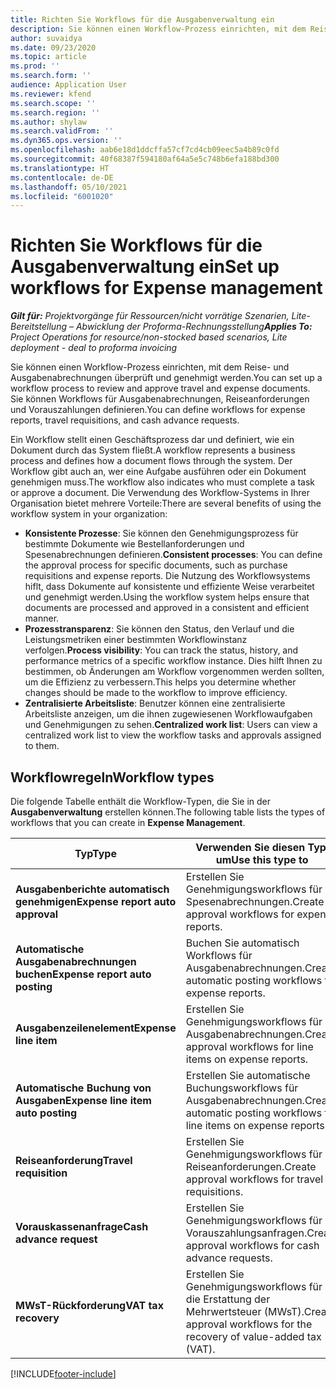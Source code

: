 ```yaml
---
title: Richten Sie Workflows für die Ausgabenverwaltung ein
description: Sie können einen Workflow-Prozess einrichten, mit dem Reise- und Ausgabenabrechnungen überprüft und genehmigt werden.
author: suvaidya
ms.date: 09/23/2020
ms.topic: article
ms.prod: ''
ms.search.form: ''
audience: Application User
ms.reviewer: kfend
ms.search.scope: ''
ms.search.region: ''
ms.author: shylaw
ms.search.validFrom: ''
ms.dyn365.ops.version: ''
ms.openlocfilehash: aab6e18d1ddcffa57cf7cd4cb09eec5a4b89c0fd
ms.sourcegitcommit: 40f68387f594180af64a5e5c748b6efa188bd300
ms.translationtype: HT
ms.contentlocale: de-DE
ms.lasthandoff: 05/10/2021
ms.locfileid: "6001020"
---
```

# <a name="set-up-workflows-for-expense-management"></a><span data-ttu-id="96d28-103">Richten Sie Workflows für die Ausgabenverwaltung ein</span><span class="sxs-lookup"><span data-stu-id="96d28-103">Set up workflows for Expense management</span></span>

<span data-ttu-id="96d28-104">_**Gilt für:** Projektvorgänge für Ressourcen/nicht vorrätige Szenarien, Lite-Bereitstellung – Abwicklung der Proforma-Rechnungsstellung_</span><span class="sxs-lookup"><span data-stu-id="96d28-104">_**Applies To:** Project Operations for resource/non-stocked based scenarios, Lite deployment - deal to proforma invoicing_</span></span>

<span data-ttu-id="96d28-105">Sie können einen Workflow-Prozess einrichten, mit dem Reise- und Ausgabenabrechnungen überprüft und genehmigt werden.</span><span class="sxs-lookup"><span data-stu-id="96d28-105">You can set up a workflow process to review and approve travel and expense documents.</span></span> <span data-ttu-id="96d28-106">Sie können Workflows für Ausgabenabrechnungen, Reiseanforderungen und Vorauszahlungen definieren.</span><span class="sxs-lookup"><span data-stu-id="96d28-106">You can define workflows for expense reports, travel requisitions, and cash advance requests.</span></span>

<span data-ttu-id="96d28-107">Ein Workflow stellt einen Geschäftsprozess dar und definiert, wie ein Dokument durch das System fließt.</span><span class="sxs-lookup"><span data-stu-id="96d28-107">A workflow represents a business process and defines how a document flows through the system.</span></span> <span data-ttu-id="96d28-108">Der Workflow gibt auch an, wer eine Aufgabe ausführen oder ein Dokument genehmigen muss.</span><span class="sxs-lookup"><span data-stu-id="96d28-108">The workflow also indicates who must complete a task or approve a document.</span></span> <span data-ttu-id="96d28-109">Die Verwendung des Workflow-Systems in Ihrer Organisation bietet mehrere Vorteile:</span><span class="sxs-lookup"><span data-stu-id="96d28-109">There are several benefits of using the workflow system in your organization:</span></span>

- <span data-ttu-id="96d28-110">**Konsistente Prozesse**: Sie können den Genehmigungsprozess für bestimmte Dokumente wie Bestellanforderungen und Spesenabrechnungen definieren.</span><span class="sxs-lookup"><span data-stu-id="96d28-110">**Consistent processes**: You can define the approval process for specific documents, such as purchase requisitions and expense reports.</span></span> <span data-ttu-id="96d28-111">Die Nutzung des Workflowsystems hiflt, dass Dokumente auf konsistente und effiziente Weise verarbeitet und genehmigt werden.</span><span class="sxs-lookup"><span data-stu-id="96d28-111">Using the workflow system helps ensure that documents are processed and approved in a consistent and efficient manner.</span></span>
- <span data-ttu-id="96d28-112">**Prozesstransparenz**: Sie können den Status, den Verlauf und die Leistungsmetriken einer bestimmten Workflowinstanz verfolgen.</span><span class="sxs-lookup"><span data-stu-id="96d28-112">**Process visibility**: You can track the status, history, and performance metrics of a specific workflow instance.</span></span> <span data-ttu-id="96d28-113">Dies hilft Ihnen zu bestimmen, ob Änderungen am Workflow vorgenommen werden sollten, um die Effizienz zu verbessern.</span><span class="sxs-lookup"><span data-stu-id="96d28-113">This helps you determine whether changes should be made to the workflow to improve efficiency.</span></span>
- <span data-ttu-id="96d28-114">**Zentralisierte Arbeitsliste**: Benutzer können eine zentralisierte Arbeitsliste anzeigen, um die ihnen zugewiesenen Workflowaufgaben und Genehmigungen zu sehen.</span><span class="sxs-lookup"><span data-stu-id="96d28-114">**Centralized work list**: Users can view a centralized work list to view the workflow tasks and approvals assigned to them.</span></span> 

## <a name="workflow-types"></a><span data-ttu-id="96d28-115">Workflowregeln</span><span class="sxs-lookup"><span data-stu-id="96d28-115">Workflow types</span></span>

<span data-ttu-id="96d28-116">Die folgende Tabelle enthält die Workflow-Typen, die Sie in der **Ausgabenverwaltung** erstellen können.</span><span class="sxs-lookup"><span data-stu-id="96d28-116">The following table lists the types of workflows that you can create in **Expense Management**.</span></span>


|              <span data-ttu-id="96d28-117"><strong>Typ</strong></span><span class="sxs-lookup"><span data-stu-id="96d28-117"><strong>Type</strong></span></span>              |                   <span data-ttu-id="96d28-118"><strong>Verwenden Sie diesen Typ, um</strong></span><span class="sxs-lookup"><span data-stu-id="96d28-118"><strong>Use this type to</strong></span></span>                   |
|-------------------------------------------------|-----------------------------------------------------------------------|
|   <span data-ttu-id="96d28-119"><strong>Ausgabenberichte automatisch genehmigen</strong></span><span class="sxs-lookup"><span data-stu-id="96d28-119"><strong>Expense report auto approval</strong></span></span> |            <span data-ttu-id="96d28-120">Erstellen Sie Genehmigungsworkflows für Spesenabrechnungen.</span><span class="sxs-lookup"><span data-stu-id="96d28-120">Create approval workflows for expense reports.</span></span>             |
|  <span data-ttu-id="96d28-121"><strong>Automatische Ausgabenabrechnungen buchen</strong></span><span class="sxs-lookup"><span data-stu-id="96d28-121"><strong>Expense report auto posting</strong></span></span>   |        <span data-ttu-id="96d28-122">Buchen Sie automatisch Workflows für Ausgabenabrechnungen.</span><span class="sxs-lookup"><span data-stu-id="96d28-122">Create automatic posting workflows for expense reports.</span></span>        |
|       <span data-ttu-id="96d28-123"><strong>Ausgabenzeilenelement</strong></span><span class="sxs-lookup"><span data-stu-id="96d28-123"><strong>Expense line item</strong></span></span>        |     <span data-ttu-id="96d28-124">Erstellen Sie Genehmigungsworkflows für Ausgabenabrechnungen.</span><span class="sxs-lookup"><span data-stu-id="96d28-124">Create approval workflows for line items on expense reports.</span></span>      |
| <span data-ttu-id="96d28-125"><strong>Automatische Buchung von Ausgaben</strong></span><span class="sxs-lookup"><span data-stu-id="96d28-125"><strong>Expense line item auto posting</strong></span></span> | <span data-ttu-id="96d28-126">Erstellen Sie automatische Buchungsworkflows für Ausgabenabrechnungen.</span><span class="sxs-lookup"><span data-stu-id="96d28-126">Create automatic posting workflows for line items on expense reports.</span></span> |
|       <span data-ttu-id="96d28-127"><strong>Reiseanforderung</strong></span><span class="sxs-lookup"><span data-stu-id="96d28-127"><strong>Travel requisition</strong></span></span>       |          <span data-ttu-id="96d28-128">Erstellen Sie Genehmigungsworkflows für Reiseanforderungen.</span><span class="sxs-lookup"><span data-stu-id="96d28-128">Create approval workflows for travel requisitions.</span></span>           |
|      <span data-ttu-id="96d28-129"><strong>Vorauskassenanfrage</strong></span><span class="sxs-lookup"><span data-stu-id="96d28-129"><strong>Cash advance request</strong></span></span>      |         <span data-ttu-id="96d28-130">Erstellen Sie Genehmigungsworkflows für Vorauszahlungsanfragen.</span><span class="sxs-lookup"><span data-stu-id="96d28-130">Create approval workflows for cash advance requests.</span></span>          |
|        <span data-ttu-id="96d28-131"><strong>MWsT-Rückforderung</strong></span><span class="sxs-lookup"><span data-stu-id="96d28-131"><strong>VAT tax recovery</strong></span></span>        | <span data-ttu-id="96d28-132">Erstellen Sie Genehmigungsworkflows für die Erstattung der Mehrwertsteuer (MWsT).</span><span class="sxs-lookup"><span data-stu-id="96d28-132">Create approval workflows for the recovery of value-added tax (VAT).</span></span>  |


[!INCLUDE[footer-include](../includes/footer-banner.md)]